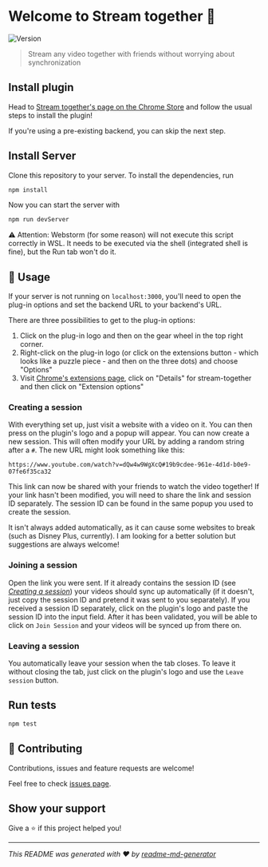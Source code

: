 # Welcome to Stream together 👋
![Version](https://img.shields.io/badge/dynamic/json?color=blue&url=https://raw.githubusercontent.com/LBBO/stream-together/main/package.json&query=$.version&label=version)

> Stream any video together with friends without worrying about synchronization

## Install plugin
Head to [Stream together's page on the Chrome Store](https://chrome.google.com/webstore/detail/stream-together/jkhdbmnngbiiogknojpnddmemomgjpjg)
and follow the usual steps to install the plugin!

If you're using a pre-existing backend, you can skip the next step.

## Install Server
Clone this repository to your server.
To install the dependencies, run 

```sh
npm install
```

Now you can start the server with

```sh
npm run devServer
```

⚠ Attention: Webstorm (for some reason) will not execute this script correctly
in WSL. It needs to be executed via the shell (integrated shell is fine), but
the Run tab won't do it.

## 🚀 Usage
If your server is not running on `localhost:3000`, you'll need
to open the plug-in options and set the backend URL to your backend's URL.

There are three possibilities to get to the plug-in options:

1. Click on the plug-in logo and then on the gear wheel in the top right corner.
2. Right-click on the plug-in logo (or click on the extensions button - which looks like a
puzzle piece - and then on the three dots) and choose "Options"
3. Visit [Chrome's extensions page](chrome:///extensions), click on "Details" for stream-together
and then click on "Extension options"

### Creating a session
With everything set up, just visit a website with a video on it. You can then press on the plugin's
logo and a popup will appear. You can now create a new session. This will often modify your URL
by adding a random string after a `#`. The new URL might look something like this:

```
https://www.youtube.com/watch?v=dQw4w9WgXcQ#19b9cdee-961e-4d1d-b0e9-07fe6f35ca32
```

This link can now be shared with your friends to watch the video together! If your link hasn't been
modified, you will need to share the link and session ID separately. The session ID can be found in the
same popup you used to create the session.

It isn't always added automatically, as it can cause some websites
to break (such as Disney Plus, currently). I am looking for a better solution but suggestions are
always welcome!

### Joining a session
Open the link you were sent. If it already contains the session ID (see [_Creating a session_](#creating-a-session)) your
videos should sync up automatically (if it doesn't, just copy the session ID and pretend it was sent to you separately).
If you received a session ID separately, click on the plugin's
logo and paste the session ID into the input field. After it has been validated, you will be able to
click on `Join Session` and your videos will be synced up from there on.

### Leaving a session
You automatically leave your session when the tab closes. To leave it without closing the tab, just
click on the plugin's logo and use the `Leave session` button.

## Run tests

```sh
npm test
```

## 🤝 Contributing

Contributions, issues and feature requests are welcome!

Feel free to check
[issues page](https://github.com/LBBO/stream-together/issues). 

## Show your support

Give a ⭐️ if this project helped you!


***
_This README was generated with ❤️ by
[readme-md-generator](https://github.com/kefranabg/readme-md-generator)_
